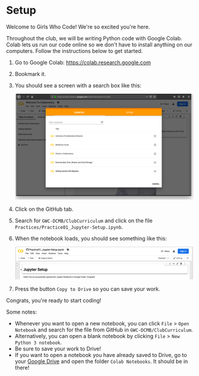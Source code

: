 
# Setup

Welcome to Girls Who Code! We're so excited you're here.

Throughout the club, we will be writing Python code with Google Colab. 
Colab lets us run our code online so we don't have to install anything on our computers. 
Follow the instructions below to get started.

1. Go to Google Colab: https://colab.research.google.com

1. Bookmark it.

1. You should see a screen with a search box like this:  

    <img src="https://raw.githubusercontent.com/GWC-DCMB/ClubCurriculum/master/Figures/01colab.png" style="width: 500px;"/>

1. Click on the GitHub tab.

1. Search for `GWC-DCMB/ClubCurriculum` and click on the file `Practices/Practice01_Jupyter-Setup.ipynb`.

1. When the notebook loads, you should see something like this:

    <img src="https://raw.githubusercontent.com/GWC-DCMB/ClubCurriculum/master/Figures/03notebook.png" style="width: 500px;"/>

1. Press the button `Copy to Drive` so you can save your work.

Congrats, you're ready to start coding!

Some notes:
- Whenever you want to open a new notebook, you can click `File` > `Open Notebook` and search for the file from GitHub in `GWC-DCMB/ClubCurriculum`.
- Alternatively, you can open a blank notebook by clicking `File` > `New Python 3 notebook`. 
- Be sure to save your work to Drive!
- If you want to open a notebook you have already saved to Drive, go to your [Google Drive](https://drive.google.com/) and open the folder `Colab Notebooks`. It should be in there!

